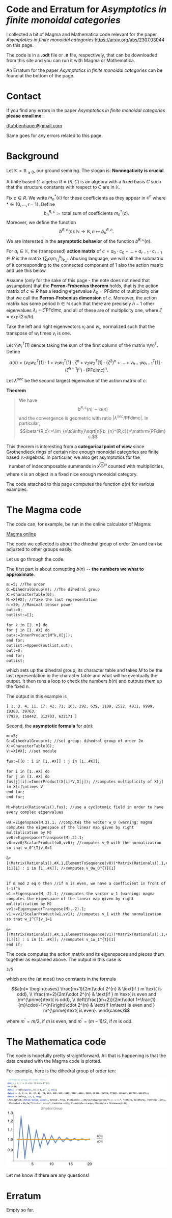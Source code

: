# Code and Erratum for *Asymptotics in finite monoidal categories*

I collected a bit of Magma and Mathematica code relevant for the paper *Asymptotics in finite monoidal categories*
<a href="https://arxiv.org/abs/2307.03044">https://arxiv.org/abs/2307.03044</a> on this page.

The code is in a **.odt** file or **.n** file, respectively, that can be downloaded from this site and you can run it with Magma or Mathematica.

An Erratum for the paper *Asymptotics in finite monoidal categories* can be found at the bottom of the page.

# Contact

If you find any errors in the paper *Asymptotics in finite monoidal categories* **please email me**:

[dtubbenhauer@gmail.com](mailto:dtubbenhauer@gmail.com?subject=[GitHub]%web-reps)

Same goes for any errors related to this page.

# Background

Let $\mathbb{K}=\mathbb{R}_{\geq 0}$, our ground semiring. The slogan is: **Nonnegativity is crucial**.

A finite based $\mathbb{K}$-algebra $R=(R,C)$ is an algebra with a fixed basis $C$ such that 
the structure constants with respect to $C$ are in $\mathbb{K}$.

Fix $c\in R$.
We write $m_{n}^{\ast}(c)$ for these coefficients as 
they appear in $c^{n}$ where $\ast\in\{0,\dots,r-1\}$.
Define
$$b_{n}^{R,c}:=\text{total sum of coefficients $m_{n}^{\ast}(c)$}.$$
Moreover, we define the function
$$b^{R,c}(n)\colon\mathbb{N}\to\mathbb{R},n\mapsto b_{n}^{R,c}.$$
We are interested in the **asymptotic behavior** of the function 
$b^{R,c}(n)$.

For $a_{i}\in\mathbb{K}$, the (transposed) **action matrix** of 
$c=a_{0}\cdot c_{0}+\dots+a_{r-1}\cdot c_{r-1}\in R$ is the matrix $(\sum_{i}a_{i}m_{i,j}^{k})_{k,j}$. Abusing language, we 
will call the 
submatrix of it corresponding to the connected component of $1$ 
also the action matrix and use this below.

Assume (only for the sake of this page - the note does not need that assumption) that the **Perron-Frobenius theorem** holds, that is
the action matrix of $c\in R$ has a leading eigenvalue $\lambda_{0}=\mathrm{PFdim}c$ of multiplicity one that we call 
the **Perron-Frobenius dimension** of $c$. 
Moreover, the action matrix 
has some period $h\in\mathbb{N}$ such that there are precisely $h-1$ other eigenvalues 
$\lambda_{i}=\zeta^{i}\mathrm{PFdim}c$, and all of these are of multiplicity one, where 
$\zeta=\exp(2\pi i/h)$.

Take the left and right eigenvectors $v_{i}$ and $w_{i}$, normalized such that the transpose of $w_i$ times $v_i$ is one.

Let $v_{i}w_{i}^{T}[1]$ denote taking the sum of the first column of the matrix 
$v_{i}w_{i}^{T}$. Define

$$a(n)=\big(v_{0}w_{0}^{T}[1]\cdot 1+v_{1}w_{1}^{T}[1]\cdot\zeta^{n}+v_{2}w_{2}^{T}[1]\cdot(\zeta^{2})^{n}+\dots+v_{h-1}w_{h-1}^{T}[1]\cdot(\zeta^{h-1})^{n}\big)
\cdot(\mathrm{PFdim}c)^{n}.$$

Let $\lambda^{sec}$ be the second largest eigenvalue of the action matrix of $c$.

**Theorem**

>We have
$$b^{R,c}(n)\sim a(n)$$
>and the convergence is geometric with ratio $|\lambda^{sec}/\mathrm{PFdim} c|$. In particular,
$$\beta^{R,c}:=\lim_{n\to\infty}\sqrt[n]{b_{n}^{R,c}}=\mathrm{PFdim} c.$$

This theorem is interesting from a **categorical point of view** since Grothendieck rings of certain nice enough monoidal categories are 
finite based $\mathbb{K}$-algebras. In particular, we also get asymptotics for the
$$\text{number of indecomposable summands in $\mathtt{X}^{\otimes n}$ counted with multiplicities},$$
where $\mathtt{X}$ is an object in a fixed nice enough monoidal category.

The code attached to this page computes the function $a(n)$ for various examples.

# The Magma code

The code can, for example, be run in the online calculator of Magma:

<a href="https://magma.maths.usyd.edu.au/calc/">Magma online</a>

The code we collected is about the dihedral group of order $2m$ and can be adjusted to 
other groups easily.

Let us go through the code. 

The first part is about comupting $b(n)$ -- **the numbers we what to approximate**.  

```
m:=5; //The order
G:=DihedralGroup(m); //The dihedral group
X:=CharacterTable(G);
M:=X[#X]; //Take the last representation
n:=20; //Mamimal tensor power
out:=0;
outlist:=[];

for k in [1..n] do
for j in [1..#X] do
out+:=InnerProduct(M^k,X[j]);
end for;
outlist:=Append(outlist,out);
out:=0;
end for;
outlist;
```

which sets up the dihedral group, its character table and takes $M$ to be the last representation in the character table and what will be eventually the output.
It then runs a loop to check the numbers $b(n)$ and outputs them up the fixed n. 

The output in this example is

```
[ 1, 3, 4, 11, 17, 42, 71, 163, 292, 639, 1189, 2522, 4811, 9999, 19388, 39763,
77929, 158442, 312703, 632171 ]
```

Second, the **asymptotic formula** for $a(n)$:

```
m:=5;
G:=DihedralGroup(m); //set group: dihedral group of order 2m
X:=CharacterTable(G);
V:=X[#X]; //set module

fus:=[[0 : i in [1..#X]] : j in [1..#X]];

for i in [1..#X] do
for j in [1..#X] do
fus[j][i]:=InnerProduct(X[i]*V,X[j]); //computes multiplicity of X[j] in X[i]\otimes V
end for;
end for;

M:=Matrix(Rationals(),fus); //use a cyclotomic field in order to have every complex eigenvalues

w0:=Eigenspace(M,2).1; //computes the vector w_0 (warning: magma computes the eigenspace of the linear map given by right multiplication by M)
vv0:=Eigenspace(Transpose(M),2).1;
v0:=vv0/ScalarProduct(w0,vv0); //computes v_0 with the normalization so that w_0^{T}v_0=1

&+[(Matrix(Rationals(),#X,1,ElementToSequence(v0))*Matrix(Rationals(),1,#X,ElementToSequence(w0)))[i][1] : i in [1..#X]]; //computes v_0w_0^{T}[1]


if m mod 2 eq 0 then //if m is even, we have a coefficient in front of (-1)^n
w1:=Eigenspace(M,-2).1; //computes the vector w_1 (warning: magma computes the eigenspace of the linear map given by right multiplication by M)
vv1:=Eigenspace(Transpose(M),-2).1;
v1:=vv1/ScalarProduct(w1,vv1); //computes v_1 with the normalization so that w_1^{T}v_1=1

&+[(Matrix(Rationals(),#X,1,ElementToSequence(v1))*Matrix(Rationals(),1,#X,ElementToSequence(w1)))[i][1] : i in [1..#X]]; //computes v_1w_1^{T}[1]
end if; 
```

The code computes the action matrix and its eigenspaces and pieces them together as explained above. The output in this case is

```
3/5
```

which are the (at most) two constants in the formula

$$a(n)=
\begin{cases}
\frac{m+1}{2m}\cdot 2^{n} & \text{if } m \text{ is odd},
\\
\frac{m+2}{2m}\cdot 2^{n} & \text{if } m \text{ is even and }m^{\prime}\text{ is odd},
\\
\left(\frac{(m+2)}{2m}\cdot 1+\frac{1}{m}\cdot(-1)^{n}\right)\cdot 2^{n} & \text{if }m\text{ is even and } m^{\prime}\text{ is even}.
\end{cases}$$

where $m^{\prime}=m/2$, if $m$ is even, and $m^{\prime}=(m-1)/2$, if $m$ is odd.

# The Mathematica code

The code is hopefully pretty straightforward. All that is happening is that 
the data created with the Magma code is plotted.

For example, here is the dihedral group of order ten:

![The dimension 3 case](https://github.com/dtubbenhauer/growth-pfdim/blob/main/growth-pfdim-mathematica.png)

Let me know if there are any questions!

# Erratum

Empty so far.
